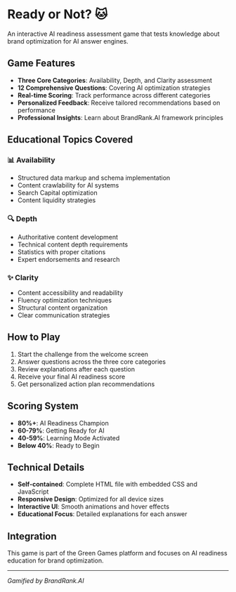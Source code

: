 # Ready or Not? 🐱

An interactive AI readiness assessment game that tests knowledge about brand optimization for AI answer engines.

## Game Features

- **Three Core Categories**: Availability, Depth, and Clarity assessment
- **12 Comprehensive Questions**: Covering AI optimization strategies
- **Real-time Scoring**: Track performance across different categories
- **Personalized Feedback**: Receive tailored recommendations based on performance
- **Professional Insights**: Learn about BrandRank.AI framework principles

## Educational Topics Covered

### 📊 Availability
- Structured data markup and schema implementation
- Content crawlability for AI systems
- Search Capital optimization
- Content liquidity strategies

### 🔍 Depth
- Authoritative content development
- Technical content depth requirements
- Statistics with proper citations
- Expert endorsements and research

### ✨ Clarity
- Content accessibility and readability
- Fluency optimization techniques
- Structural content organization
- Clear communication strategies

## How to Play

1. Start the challenge from the welcome screen
2. Answer questions across the three core categories
3. Review explanations after each question
4. Receive your final AI readiness score
5. Get personalized action plan recommendations

## Scoring System

- **80%+**: AI Readiness Champion
- **60-79%**: Getting Ready for AI
- **40-59%**: Learning Mode Activated
- **Below 40%**: Ready to Begin

## Technical Details

- **Self-contained**: Complete HTML file with embedded CSS and JavaScript
- **Responsive Design**: Optimized for all device sizes
- **Interactive UI**: Smooth animations and hover effects
- **Educational Focus**: Detailed explanations for each answer

## Integration

This game is part of the Green Games platform and focuses on AI readiness education for brand optimization.

---

*Gamified by BrandRank.AI* 
